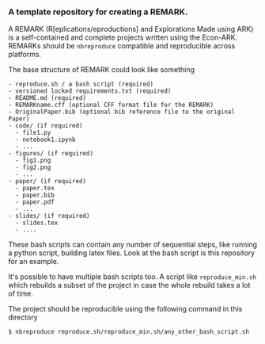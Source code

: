 ### A template repository for creating a REMARK.


A REMARK (R[eplications/eproductions] and Explorations Made using ARK) is a self-contained and complete projects written using the Econ-ARK. REMARKs should be `nbreproduce` compatible and reproducible across platforms.

The base structure of REMARK could look like something
```
- reproduce.sh / a bash script (required)
- versioned locked requirements.txt (required)
- README.md (required)
- REMARKname.cff (optional CFF format file for the REMARK)
- OriginalPaper.bib (optional bib reference file to the original Paper)
- code/ (if required)
  - file1.py
  - notebook1.ipynb
  - ...
- figures/ (if required)
  - fig1.png
  - fig2.png
  - ...
- paper/ (if required)
  - paper.tex
  - paper.bib
  - paper.pdf
  - ...
- slides/ (if required)
  - slides.tex
  - ....
```
These bash scripts can contain any number of sequential steps, like running a python script, building latex files. Look at the bash script is this repository for an example.

It's possible to have multiple bash scripts too. A script like `reproduce_min.sh` which rebuilds a subset of the project in case the whole rebuild takes a lot of time.

The project should be reproducible using the following command in this directory
```
$ nbreproduce reproduce.sh/reproduce_min.sh/any_other_bash_script.sh
```
